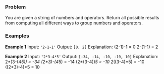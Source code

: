 ### Problem
You are given a string of numbers and operators. Return all possible results from computing all different ways to group numbers and operators.

### Examples

**Example 1**
Input: `'2-1-1'`
Output: `[0, 2]`
Explanation: 
(2-1)-1 = 0
2-(1-1) = 2

**Example 2**
Input: `'2*3-4*5'`
Output: `[-34, -14, -10, -10, 10]`
Explanation:
2*(3-(4*5)) = -34
(2\*3)-(4*5) = -14
(2*(3-4))*5 = -10
2*((3-4)*5) = -10
((2\*3)-4)*5 = 10